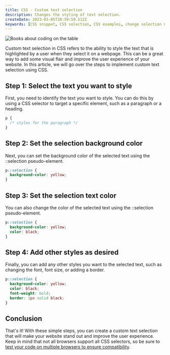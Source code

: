 ```yaml
---
title: CSS - Custom text selection
description: Changes the styling of text selection.
createDate: 2023-03-05T20:59:59.512Z
keywords: [CSS snippet, CSS selection, CSS examples, change selection CSS]
---
```


<Image src="css-hero.jpg" alt="Books about coding on the table" />

Custom text selection in CSS refers to the ability to style the text that is highlighted by a user when they select it
on a webpage. This can be a great way to add some visual flair and improve the user experience of your website. In this
article, we will go over the steps to implement custom text selection using CSS.

## Step 1: Select the text you want to style

First, you need to identify the text you want to style. You can do this by using a CSS selector to target a specific
element, such as a paragraph or a heading.

```css
p {
  /* styles for the paragraph */
}
```

## Step 2: Set the selection background color

Next, you can set the background color of the selected text using the ::selection pseudo-element.

```css
p::selection {
  background-color: yellow;
}
```

## Step 3: Set the selection text color

You can also change the color of the selected text using the ::selection pseudo-element.

```css
p::selection {
  background-color: yellow;
  color: black;
}
```

## Step 4: Add other styles as desired

Finally, you can add any other styles you want to the selected text, such as changing the font, font size, or adding a
border.

```css
p::selection {
  background-color: yellow;
  color: black;
  font-weight: bold;
  border: 1px solid black;
}
```

## Conclusion

That's it! With these simple steps, you can create a custom text selection that will make your website stand out and
improve the user experience. Keep in mind that not all browsers support all CSS selectors, so be sure to [test your code
on multiple browsers to ensure compatibility](/blog/cross-browser-testing).
